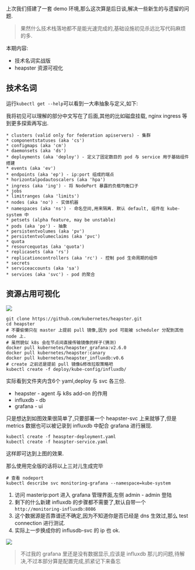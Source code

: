 上次我们搭建了一套 demo 环境,那么这次算是后日谈,解决一些新生的与遗留的问题. 

> 果然什么技术栈落地都不是能光速完成的,基础设施初见杀远比写代码麻烦的多. 

本期内容: 

- 技术名词实战版
- heapster 资源可视化


## 技术名词 

运行` kubectl get --help `可以看到一大串抽象与定义,如下: 

我将初见可以理解的部分中文写在了后面,其他的比如磁盘挂载, nginx ingress 等到更多探索再写出. 

```
* clusters (valid only for federation apiservers) - 集群
* componentstatuses (aka 'cs') 
* configmaps (aka 'cm')
* daemonsets (aka 'ds')
* deployments (aka 'deploy') - 定义了固定数目的 pod 与 service 用于基础组件搭建
* events (aka 'ev') 
* endpoints (aka 'ep') - ip:port 组成的端点
* horizontalpodautoscalers (aka 'hpa')
* ingress (aka 'ing') - 将 NodePort 暴露的负载均衡口子
* jobs
* limitranges (aka 'limits')
* nodes (aka 'no') - 实体机器
* namespaces (aka 'ns') - 命名空间,用来隔离. 默认 default, 组件在 kube-system 中
* petsets (alpha feature, may be unstable)
* pods (aka 'po') - 抽象
* persistentvolumes (aka 'pv')
* persistentvolumeclaims (aka 'pvc')
* quota
* resourcequotas (aka 'quota')
* replicasets (aka 'rs')
* replicationcontrollers (aka 'rc') - 控制 pod 生命周期的组件
* secrets
* serviceaccounts (aka 'sa')
* services (aka 'svc') - pod 的聚合
``` 

## 资源占用可视化 

![](https://o4dyfn0ef.qnssl.com/image/2016-11-15-Screen%20Shot%202016-11-15%20at%2016.40.42.png?imageView2/2/h/400) 

```shell
git clone https://github.com/kubernetes/heapster.git
cd heapster
# 不要偷懒只在 master 上提前 pull 镜像,因为 pod 可能被 scheduler 分配到其他 node 上. 
# 虽然貌似 k8s 会在节点间直接传输镜像的样子(猜测) 
docker pull kubernetes/heapster_grafana:v2.6.0
docker pull kubernetes/heapster:canary
docker pull kubernetes/heapster_influxdb:v0.6
# create 之前还是提前 pull 镜像&修改拉取策略吧
kubectl create -f deploy/kube-config/influxdb/
``` 

实际看到文件夹内含6个 yaml,deploy 与 svc 各三份. 

- heapster - agent 与 k8s add-on 的作用
- influxdb - db
- grafana - ui

只是想达到如图效果很简单了,只要部署一个 heapster-svc 上来就够了,但是 metrics 数据也可以被记录到 influxdb 中配合 grafana 进行展现. 

```shell
kubectl create -f heaspter-deployment.yaml
kubectl create -f heaspter-service.yaml
```

这样即可达到上图的效果. 

那么使用完全版的话将以上三对儿生成完毕 

```
# 查看 nodeport
kubectl describe svc monitoring-grafana --namespace=kube-system
```

1. 访问 masterip:port 进入 grafana 管理界面,左侧 admin - admin 登陆 
2. 剩下的什么新建 influxdb 的步骤都不需要了,默认自带一个`http://monitoring-influxdb:8086`
3. 这个数据源是否靠谱还不确定,因为不知道你是否已经是 dns 生效过,那么 test connection 进行测试. 
4. 实际上一步换成你的 influsdb-svc 的 ip 也 ok. 

![](https://o4dyfn0ef.qnssl.com/image/2016-11-15-Screen%20Shot%202016-11-15%20at%2017.29.54.png?imageView2/2/h/300) 

> 不过我的 grafana 里还是没有数据显示,应该是 influxdb 那儿的问题,待解决,不过本部分算是配置完成,抓紧记下来备忘




